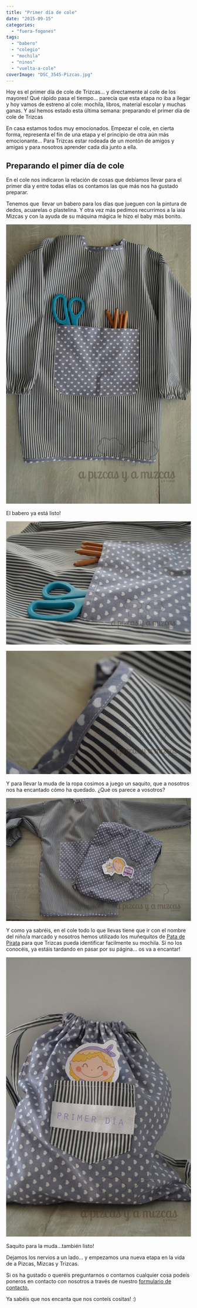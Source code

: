 ```yaml
---
title: "Primer día de cole"
date: "2015-09-15"
categories:
  - "fuera-fogones"
tags:
  - "babero"
  - "colegio"
  - "mochila"
  - "ninos"
  - "vuelta-a-cole"
coverImage: "DSC_3545-Pizcas.jpg"
---
```


Hoy es el primer día de cole de Trizcas... y directamente al cole de los mayores! Qué rápido pasa el tiempo... parecía que esta etapa no iba a llegar y hoy vamos de estreno al cole: mochila, libros, material escolar y muchas ganas. Y así hemos estado esta última semana: preparando el primer día de cole de Trizcas

En casa estamos todos muy emocionados. Empezar el cole, en cierta forma, representa el fín de una etapa y el principio de otra aún más emocionante... Para Trizcas estar rodeada de un montón de amigos y amigas y para nosotros aprender cada día junto a ella.

## Preparando el pimer día de cole

En el cole nos indicaron la relación de cosas que debíamos llevar para el primer día y entre todas ellas os contamos las que más nos ha gustado preparar.

Tenemos que  llevar un babero para los días que jueguen con la pintura de dedos, acuarelas o plastelina. Y otra vez más pedimos recurrimos a la iaia Mizcas y con la ayuda de su máquina mágica le hizo el baby más bonito.

![](images/DSC_3550-Pizcas.jpg)

El babero ya está listo!

![](images/DSC_3552-Pizcas.jpg)

![](images/DSC_3553-Pizcas.jpg)

Y para llevar la muda de la ropa cosimos a juego un saquito, que a nosotros nos ha encantado cómo ha quedado. ¿Qué os parece a vosotros?

![](images/DSC_3545-Pizcas.jpg)

Y como ya sabréis, en el cole todo lo que llevas tiene que ir con el nombre del niño/a marcado y nosotros hemos utilizado los muñequitos de [Pata de Pirata](http://patadepirata.blogspot.com.es/) para que Trizcas pueda identificar facilmente su mochila. Si no los conocéis, ya estáis tardando en pasar por su página... os va a encantar!

![](images/DSC_3555ok-Pizcas.jpg)

Saquito para la muda...también listo!

Dejamos los nervios a un lado... y empezamos una nueva etapa en la vida de a Pizcas, Mizcas y Trizcas.

Si os ha gustado o queréis preguntarnos o contarnos cualquier cosa podeís poneros en contacto con nosotros a través de nuestro [formulario de contacto.](/contacto/)

Ya sabéis que nos encanta que nos conteís cositas! :)
